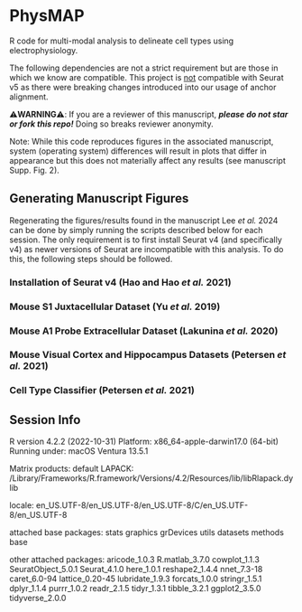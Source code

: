 # PhysMAP

R code for multi-modal analysis to delineate cell types using electrophysiology.

The following dependencies are not a strict requirement but are those in which we know are compatible. This project is <ins>not</ins> compatible with Seurat v5 as there were breaking changes introduced into our usage of anchor alignment.

:warning:**WARNING**:warning:: If you are a reviewer of this manuscript, ___please do not star or fork this repo!___ Doing so breaks reviewer anonymity.

Note: While this code reproduces figures in the associated manuscript, system (operating system) differences will result in plots that differ in appearance but this does not materially affect any results (see manuscript Supp. Fig. 2).

## Generating Manuscript Figures

Regenerating the figures/results found in the manuscript Lee _et al._ 2024 can be done by simply running the scripts described below for each session. The only requirement is to first install Seurat v4 (and specifically v4) as newer versions of Seurat are incompatible with this analysis. To do this, the following steps should be followed.

### Installation of Seurat v4 (Hao and Hao _et al._ 2021)

### Mouse S1 Juxtacellular Dataset (Yu _et al._ 2019)

### Mouse A1 Probe Extracellular Dataset (Lakunina _et al._ 2020)

### Mouse Visual Cortex and Hippocampus Datasets (Petersen _et al._ 2021)

### Cell Type Classifier (Petersen _et al._ 2021)

## Session Info
R version 4.2.2 (2022-10-31)
Platform: x86_64-apple-darwin17.0 (64-bit)
Running under: macOS Ventura 13.5.1

Matrix products: default
LAPACK: /Library/Frameworks/R.framework/Versions/4.2/Resources/lib/libRlapack.dylib

locale:
en_US.UTF-8/en_US.UTF-8/en_US.UTF-8/C/en_US.UTF-8/en_US.UTF-8

attached base packages:
stats     graphics  grDevices utils     datasets  methods   base     

other attached packages:
aricode_1.0.3      R.matlab_3.7.0     cowplot_1.1.3      SeuratObject_5.0.1 Seurat_4.1.0       here_1.0.1         reshape2_1.4.4     nnet_7.3-18       caret_6.0-94       lattice_0.20-45    lubridate_1.9.3    forcats_1.0.0     stringr_1.5.1      dplyr_1.1.4        purrr_1.0.2        readr_2.1.5       tidyr_1.3.1        tibble_3.2.1       ggplot2_3.5.0      tidyverse_2.0.0  
